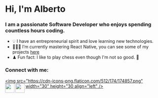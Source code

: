 # Hi, I'm Alberto 
### I am a passionate Software Developer who enjoys spending countless hours coding.
- 💡  I have an entrepreneurial spirit and love learning new technologies. 
- 👨🏻‍💻 I’m currently mastering React Native, you can see some of my projects [here](https://betomoedano.netlify.app/)
- ♟ Fun fact: I like to play chess even though I'm not so good. 🤯

### Connect with me:
[<img src="https://cdn-icons-png.flaticon.com/512/174/174857.png" width="30" height="30 align="left"  />](https://www.linkedin.com/in/betomoedano/)
[<img src="https://www.iconpacks.net/icons/2/free-youtube-logo-icon-2431-thumb.png" width="30" height="30"  align="left"/>](https://www.youtube.com/channel/UCzkDuc3rSDyEZYo3NoHzalw)
[<img src="https://cdn-icons-png.flaticon.com/512/174/174855.png" width="30" height="30" align="left" />](https://www.instagram.com/betomoedano/)



<!--
**betomoedano/betomoedano** is a ✨ _special_ ✨ repository because its `README.md` (this file) appears on your GitHub profile.

Here are some ideas to get you started:

- 🔭 I’m currently working on ...
- 🌱 I’m currently learning ...
- 👯 I’m looking to collaborate on ...
- 🤔 I’m looking for help with ...
- 💬 Ask me about ...
- 📫 How to reach me: ...
- 😄 Pronouns: ...
- ⚡ Fun fact: ...
-->
